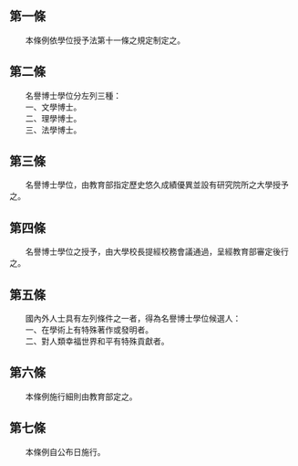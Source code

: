 第一條 
-------
　　本條例依學位授予法第十一條之規定制定之。  


第二條 
-------
　　名譽博士學位分左列三種：  
　　一、文學博士。  
　　二、理學博士。  
　　三、法學博士。  


第三條 
-------
　　名譽博士學位，由教育部指定歷史悠久成績優異並設有研究院所之大學授予之。  


第四條 
-------
　　名譽博士學位之授予，由大學校長提經校務會議通過，呈經教育部審定後行之。  


第五條 
-------
　　國內外人士具有左列條件之一者，得為名譽博士學位候選人：  
　　一、在學術上有特殊著作或發明者。  
　　二、對人類幸福世界和平有特殊貢獻者。  


第六條 
-------
　　本條例施行細則由教育部定之。  


第七條 
-------
　　本條例自公布日施行。